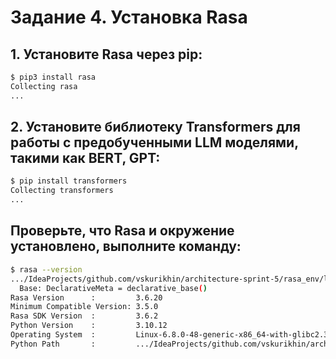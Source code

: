 # Задание 4. Установка Rasa

## 1. Установите Rasa через pip:
```bash
$ pip3 install rasa
Collecting rasa
...
```

## 2. Установите библиотеку Transformers для работы с предобученными LLM моделями, такими как BERT, GPT:
```bash
$ pip install transformers
Collecting transformers
...
```

## Проверьте, что Rasa и окружение установлено, выполните команду: 
```bash
$ rasa --version
.../IdeaProjects/github.com/vskurikhin/architecture-sprint-5/rasa_env/lib/python3.10/site-packages/rasa/core/tracker_store.py:1044: MovedIn20Warning: Deprecated API features detected! These feature(s) are not compatible with SQLAlchemy 2.0. To prevent incompatible upgrades prior to updating applications, ensure requirements files are pinned to "sqlalchemy<2.0". Set environment variable SQLALCHEMY_WARN_20=1 to show all deprecation warnings.  Set environment variable SQLALCHEMY_SILENCE_UBER_WARNING=1 to silence this message. (Background on SQLAlchemy 2.0 at: https://sqlalche.me/e/b8d9)
  Base: DeclarativeMeta = declarative_base()
Rasa Version      :         3.6.20
Minimum Compatible Version: 3.5.0
Rasa SDK Version  :         3.6.2
Python Version    :         3.10.12
Operating System  :         Linux-6.8.0-48-generic-x86_64-with-glibc2.35
Python Path       :         .../IdeaProjects/github.com/vskurikhin/architecture-sprint-5/rasa_env/bin/python
```
